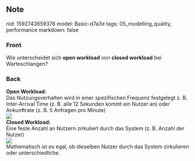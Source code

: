 ## Note
nid: 1592743659376
model: Basic-d7a3e
tags: 05_modelling_quality, performance
markdown: false

### Front
Wie unterscheidet sich <b>open workload</b> von <b>closed
workload</b> bei Warteschlangen?

### Back
<div>
  <b>Open Workload:</b>
</div>
<div>
  Das Nutzungsverhalten wird in einer spezifischen Frequenz
  festgelegt z. B. Inter-Arrival Time (z. B. alle 12 Sekunden kommt
  ein Nutzer an) oder Ankunftrate (z. B. 5 Anfragen pro Minute)
</div>
<div><img src=
paste-4942aefd4ca0c4d5955c2014ca022c4b1a01c77c.jpg></div>
<div>
  <b>Closed Workload:</b>
</div>
<div>
  Eine feste Anzahl an Nutzern zirkuliert durch das System (z. B.
  Anzahl der Nutzer)
</div>
<div><img src=
paste-335c6f4b35b64bd68c52f1f6c3763f319dcedbd3.jpg></div>
<div>
  <div>
    Mathematisch ist es egal, ob dieselben Nutzer durch das System
    zirkulieren oder unterschiedliche.
  </div>
</div>
